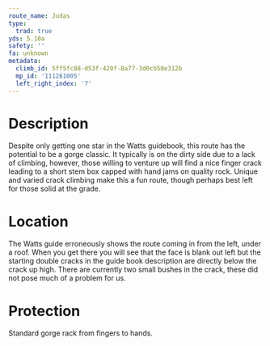 ```yaml
---
route_name: Judas
type:
  trad: true
yds: 5.10a
safety: ''
fa: unknown
metadata:
  climb_id: 5ff5fc88-d53f-420f-8a77-3d0cb50e312b
  mp_id: '111261005'
  left_right_index: '7'
---
```

# Description
Despite only getting one star in the Watts guidebook, this route has the potential to be a gorge classic. It typically is on the dirty side due to a lack of climbing, however, those willing to venture up will find a nice finger crack leading to a short stem box capped with hand jams on quality rock. Unique and varied crack climbing make this a fun route, though perhaps best left for those solid at the grade.

# Location
The Watts guide erroneously shows the route coming in from the left, under a roof. When you get there you will see that the face is blank out left but the starting double cracks in the guide book description are directly below the crack up high. There are currently two small bushes in the crack, these did not pose much of a problem for us.

# Protection
Standard gorge rack from fingers to hands.
